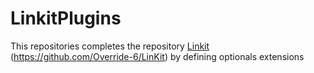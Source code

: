 # LinkitPlugins
This repositories completes the repository [Linkit](https://github.com/Override-6/LinKit) (https://github.com/Override-6/LinKit) by defining optionals extensions
